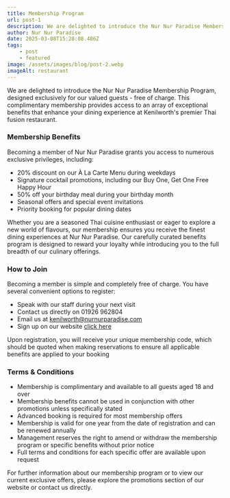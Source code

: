 ```yaml
---
title: Membership Program
url: post-1
description: We are delighted to introduce the Nur Nur Paradise Membership Program, designed exclusively for our valued guests - free of charge.
author: Nur Nur Paradise
date: 2025-03-08T15:28:08.486Z
tags:
    - post
    - featured
image: /assets/images/blog/post-2.webp
imageAlt: restaurant
---
```


We are delighted to introduce the Nur Nur Paradise Membership Program, designed exclusively for our valued guests - free of charge. This complimentary membership provides access to an array of exceptional benefits that enhance your dining experience at Kenilworth's premier Thai fusion restaurant.

### Membership Benefits

Becoming a member of Nur Nur Paradise grants you access to numerous exclusive privileges, including:

- 20% discount on our À La Carte Menu during weekdays
- Signature cocktail promotions, including our Buy One, Get One Free Happy Hour
- 50% off your birthday meal during your birthday month
- Seasonal offers and special event invitations
- Priority booking for popular dining dates

Whether you are a seasoned Thai cuisine enthusiast or eager to explore a new world of flavours, our membership ensures you receive the finest dining experiences at Nur Nur Paradise. Our carefully curated benefits program is designed to reward your loyalty while introducing you to the full breadth of our culinary offerings.

### How to Join

Becoming a member is simple and completely free of charge. You have several convenient options to register:

- Speak with our staff during your next visit
- Contact us directly on 01926 962804
- Email us at kenilworth@nurnurparadise.com
- Sign up on our website [click here](/membership)

Upon registration, you will receive your unique membership code, which should be quoted when making reservations to ensure all applicable benefits are applied to your booking

### Terms & Conditions

- Membership is complimentary and available to all guests aged 18 and over
- Membership benefits cannot be used in conjunction with other promotions unless specifically stated
- Advanced booking is required for most membership offers
- Membership is valid for one year from the date of registration and can be renewed annually
- Management reserves the right to amend or withdraw the membership program or specific benefits without prior notice
- Full terms and conditions for each specific offer are available upon request

For further information about our membership program or to view our current exclusive offers, please explore the promotions section of our website or contact us directly.



